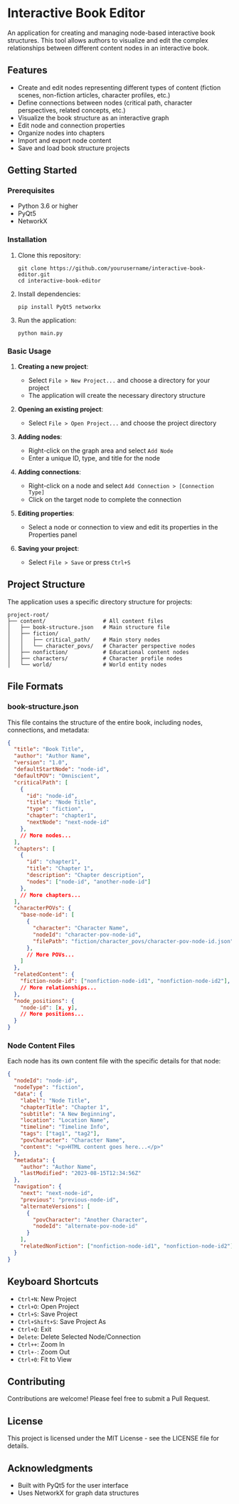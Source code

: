 # Interactive Book Editor

An application for creating and managing node-based interactive book structures. This tool allows authors to visualize and edit the complex relationships between different content nodes in an interactive book.

## Features

- Create and edit nodes representing different types of content (fiction scenes, non-fiction articles, character profiles, etc.)
- Define connections between nodes (critical path, character perspectives, related concepts, etc.)
- Visualize the book structure as an interactive graph
- Edit node and connection properties
- Organize nodes into chapters
- Import and export node content
- Save and load book structure projects

## Getting Started

### Prerequisites

- Python 3.6 or higher
- PyQt5
- NetworkX

### Installation

1. Clone this repository:
   ```
   git clone https://github.com/yourusername/interactive-book-editor.git
   cd interactive-book-editor
   ```

2. Install dependencies:
   ```
   pip install PyQt5 networkx
   ```

3. Run the application:
   ```
   python main.py
   ```

### Basic Usage

1. **Creating a new project**:
   - Select `File > New Project...` and choose a directory for your project
   - The application will create the necessary directory structure

2. **Opening an existing project**:
   - Select `File > Open Project...` and choose the project directory

3. **Adding nodes**:
   - Right-click on the graph area and select `Add Node`
   - Enter a unique ID, type, and title for the node

4. **Adding connections**:
   - Right-click on a node and select `Add Connection > [Connection Type]`
   - Click on the target node to complete the connection

5. **Editing properties**:
   - Select a node or connection to view and edit its properties in the Properties panel

6. **Saving your project**:
   - Select `File > Save` or press `Ctrl+S`

## Project Structure

The application uses a specific directory structure for projects:

```
project-root/
├── content/                  # All content files
│   ├── book-structure.json   # Main structure file
│   ├── fiction/
│   │   ├── critical_path/    # Main story nodes
│   │   └── character_povs/   # Character perspective nodes
│   ├── nonfiction/           # Educational content nodes
│   ├── characters/           # Character profile nodes
│   └── world/                # World entity nodes
```

## File Formats

### book-structure.json

This file contains the structure of the entire book, including nodes, connections, and metadata:

```json
{
  "title": "Book Title",
  "author": "Author Name",
  "version": "1.0",
  "defaultStartNode": "node-id",
  "defaultPOV": "Omniscient",
  "criticalPath": [
    {
      "id": "node-id",
      "title": "Node Title",
      "type": "fiction",
      "chapter": "chapter1",
      "nextNode": "next-node-id"
    },
    // More nodes...
  ],
  "chapters": [
    {
      "id": "chapter1",
      "title": "Chapter 1",
      "description": "Chapter description",
      "nodes": ["node-id", "another-node-id"]
    },
    // More chapters...
  ],
  "characterPOVs": {
    "base-node-id": [
      {
        "character": "Character Name",
        "nodeId": "character-pov-node-id",
        "filePath": "fiction/character_povs/character-pov-node-id.json"
      },
      // More POVs...
    ]
  },
  "relatedContent": {
    "fiction-node-id": ["nonfiction-node-id1", "nonfiction-node-id2"],
    // More relationships...
  },
  "node_positions": {
    "node-id": [x, y],
    // More positions...
  }
}
```

### Node Content Files

Each node has its own content file with the specific details for that node:

```json
{
  "nodeId": "node-id",
  "nodeType": "fiction",
  "data": {
    "label": "Node Title",
    "chapterTitle": "Chapter 1",
    "subtitle": "A New Beginning",
    "location": "Location Name",
    "timeline": "Timeline Info",
    "tags": ["tag1", "tag2"],
    "povCharacter": "Character Name",
    "content": "<p>HTML content goes here...</p>"
  },
  "metadata": {
    "author": "Author Name",
    "lastModified": "2023-08-15T12:34:56Z"
  },
  "navigation": {
    "next": "next-node-id",
    "previous": "previous-node-id",
    "alternateVersions": [
      {
        "povCharacter": "Another Character",
        "nodeId": "alternate-pov-node-id"
      }
    ],
    "relatedNonFiction": ["nonfiction-node-id1", "nonfiction-node-id2"]
  }
}
```

## Keyboard Shortcuts

- `Ctrl+N`: New Project
- `Ctrl+O`: Open Project
- `Ctrl+S`: Save Project
- `Ctrl+Shift+S`: Save Project As
- `Ctrl+Q`: Exit
- `Delete`: Delete Selected Node/Connection
- `Ctrl++`: Zoom In
- `Ctrl+-`: Zoom Out
- `Ctrl+0`: Fit to View

## Contributing

Contributions are welcome! Please feel free to submit a Pull Request.

## License

This project is licensed under the MIT License - see the LICENSE file for details.

## Acknowledgments

- Built with PyQt5 for the user interface
- Uses NetworkX for graph data structures
